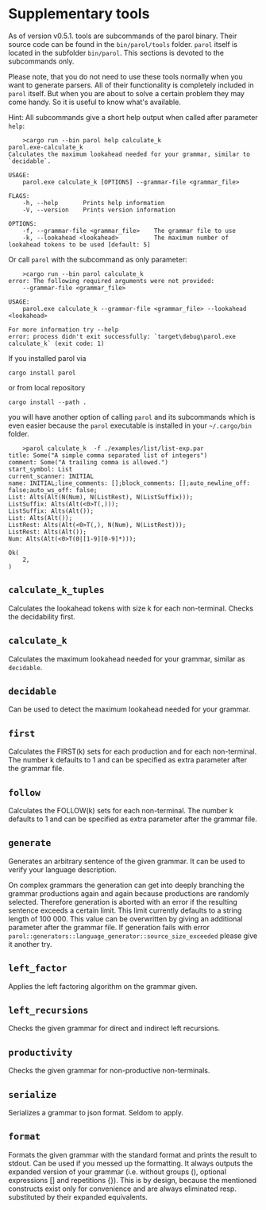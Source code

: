 # Supplementary tools

As of version v0.5.1. tools are subcommands of the parol binary. Their source code can be found in the `bin/parol/tools` folder. `parol` itself is located in the subfolder `bin/parol`. This sections is devoted to the subcommands only.

Please note, that you do not need to use these tools normally when you want to generate parsers. All of their functionality is completely included in `parol` itself. But when you are about to solve a certain problem they may come handy. So it is useful to know what's available.

Hint: All subcommands give a short help output when called after parameter `help`:

```shell
    >cargo run --bin parol help calculate_k
parol.exe-calculate_k 
Calculates the maximum lookahead needed for your grammar, similar to `decidable`.

USAGE:
    parol.exe calculate_k [OPTIONS] --grammar-file <grammar_file>

FLAGS:
    -h, --help       Prints help information
    -V, --version    Prints version information

OPTIONS:
    -f, --grammar-file <grammar_file>    The grammar file to use
    -k, --lookahead <lookahead>          The maximum number of lookahead tokens to be used [default: 5]
```

Or call `parol` with the subcommand as only parameter:

```shell
    >cargo run --bin parol calculate_k
error: The following required arguments were not provided:
    --grammar-file <grammar_file>

USAGE:
    parol.exe calculate_k --grammar-file <grammar_file> --lookahead <lookahead>

For more information try --help
error: process didn't exit successfully: `target\debug\parol.exe calculate_k` (exit code: 1)
```

If you installed parol via

```shell
cargo install parol
```

or from local repository

```shell
cargo install --path .
```

you will have another option of calling `parol` and its subcommands which is even easier because the `parol` executable is installed in your `~/.cargo/bin` folder.

```shell
    >parol calculate_k  -f ./examples/list/list-exp.par
title: Some("A simple comma separated list of integers")
comment: Some("A trailing comma is allowed.")
start_symbol: List
current_scanner: INITIAL
name: INITIAL;line_comments: [];block_comments: [];auto_newline_off: false;auto_ws_off: false;
List: Alts(Alt(N(Num), N(ListRest), N(ListSuffix)));
ListSuffix: Alts(Alt(<0>T(,)));
ListSuffix: Alts(Alt());
List: Alts(Alt());
ListRest: Alts(Alt(<0>T(,), N(Num), N(ListRest)));
ListRest: Alts(Alt());
Num: Alts(Alt(<0>T(0|[1-9][0-9]*)));

Ok(
    2,
)
```

## `calculate_k_tuples`

Calculates the lookahead tokens with size k for each non-terminal. Checks the decidability first.

## `calculate_k`

Calculates the maximum lookahead needed for your grammar, similar as `decidable`.

## `decidable`

Can be used to detect the maximum lookahead needed for your grammar.

## `first`

Calculates the FIRST(k) sets for each production and for each non-terminal. The number k defaults to 1 and can be specified as extra parameter after the grammar file.

## `follow`

Calculates the FOLLOW(k) sets for each non-terminal. The number k defaults to 1 and can be specified as extra parameter after the grammar file.

## `generate`

Generates an arbitrary sentence of the given grammar. It can be used to verify your language description.

On complex grammars the generation can get into deeply branching the grammar productions again and again because productions are randomly selected. Therefore generation is aborted with an error if the resulting sentence exceeds a certain limit. This limit currently defaults to a string length of 100 000. This value can be overwritten by giving an additional parameter after the grammar file.
If generation fails with error `parol::generators::language_generator::source_size_exceeded` please give it another try.

## `left_factor`

Applies the left factoring algorithm on the grammar given.

## `left_recursions`

Checks the given grammar for direct and indirect left recursions.

## `productivity`

Checks the given grammar for non-productive non-terminals.

## `serialize`

Serializes a grammar to json format. Seldom to apply.

## `format`

Formats the given grammar with the standard format and prints the result to stdout. Can be used if you messed up the formatting. It always outputs the expanded version of your grammar (i.e. without groups (), optional expressions [] and repetitions {}). This is by design, because the mentioned constructs exist only for convenience and are always eliminated resp. substituted by their expanded equivalents.
